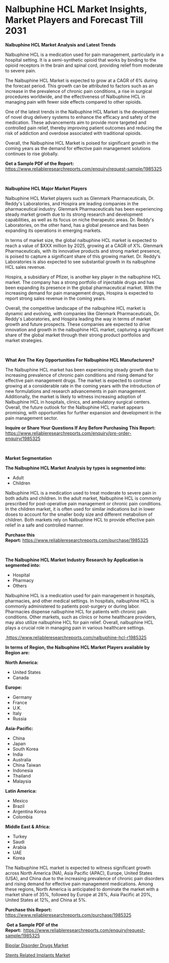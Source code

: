 <p><h1>Nalbuphine HCL Market Insights, Market Players and Forecast Till 2031</h1></p><p><strong>Nalbuphine HCL Market Analysis and Latest Trends</strong></p>
<p><p>Nalbuphine HCL is a medication used for pain management, particularly in a hospital setting. It is a semi-synthetic opioid that works by binding to the opioid receptors in the brain and spinal cord, providing relief from moderate to severe pain.</p><p>The Nalbuphine HCL Market is expected to grow at a CAGR of 6% during the forecast period. This growth can be attributed to factors such as an increase in the prevalence of chronic pain conditions, a rise in surgical procedures worldwide, and the effectiveness of Nalbuphine HCL in managing pain with fewer side effects compared to other opioids.</p><p>One of the latest trends in the Nalbuphine HCL Market is the development of novel drug delivery systems to enhance the efficacy and safety of the medication. These advancements aim to provide more targeted and controlled pain relief, thereby improving patient outcomes and reducing the risk of addiction and overdose associated with traditional opioids.</p><p>Overall, the Nalbuphine HCL Market is poised for significant growth in the coming years as the demand for effective pain management solutions continues to rise globally.</p></p>
<p><strong>Get a Sample PDF of the Report:&nbsp;</strong> <a href="https://www.reliableresearchreports.com/enquiry/request-sample/1985325">https://www.reliableresearchreports.com/enquiry/request-sample/1985325</a></p>
<p>&nbsp;</p>
<p><strong>Nalbuphine HCL Major Market Players</strong></p>
<p><p>Nalbuphine HCL Market players such as Glenmark Pharmaceuticals, Dr. Reddy's Laboratories, and Hospira are leading companies in the pharmaceutical industry. Glenmark Pharmaceuticals has been experiencing steady market growth due to its strong research and development capabilities, as well as its focus on niche therapeutic areas. Dr. Reddy's Laboratories, on the other hand, has a global presence and has been expanding its operations in emerging markets.</p><p>In terms of market size, the global nalbuphine HCL market is expected to reach a value of $XXX million by 2025, growing at a CAGR of X%. Glenmark Pharmaceuticals, with its innovative products and strong market presence, is poised to capture a significant share of this growing market. Dr. Reddy's Laboratories is also expected to see substantial growth in its nalbuphine HCL sales revenue.</p><p>Hospira, a subsidiary of Pfizer, is another key player in the nalbuphine HCL market. The company has a strong portfolio of injectable drugs and has been expanding its presence in the global pharmaceutical market. With the increasing demand for pain management drugs, Hospira is expected to report strong sales revenue in the coming years.</p><p>Overall, the competitive landscape of the nalbuphine HCL market is dynamic and evolving, with companies like Glenmark Pharmaceuticals, Dr. Reddy's Laboratories, and Hospira leading the way in terms of market growth and future prospects. These companies are expected to drive innovation and growth in the nalbuphine HCL market, capturing a significant share of the global market through their strong product portfolios and market strategies.</p></p>
<p>&nbsp;</p>
<p><strong>What Are The Key Opportunities For Nalbuphine HCL Manufacturers?</strong></p>
<p><p>The Nalbuphine HCL market has been experiencing steady growth due to increasing prevalence of chronic pain conditions and rising demand for effective pain management drugs. The market is expected to continue growing at a considerable rate in the coming years with the introduction of new formulations and research advancements in pain management. Additionally, the market is likely to witness increasing adoption of Nalbuphine HCL in hospitals, clinics, and ambulatory surgical centers. Overall, the future outlook for the Nalbuphine HCL market appears promising, with opportunities for further expansion and development in the pain management sector.</p></p>
<p><strong>Inquire or Share Your Questions If Any Before Purchasing This Report:</strong> <a href="https://www.reliableresearchreports.com/enquiry/pre-order-enquiry/1985325">https://www.reliableresearchreports.com/enquiry/pre-order-enquiry/1985325</a></p>
<p>&nbsp;</p>
<p><strong>Market Segmentation</strong></p>
<p><strong>The Nalbuphine HCL Market Analysis by types is segmented into:</strong></p>
<p><ul><li>Adult</li><li>Children</li></ul></p>
<p><p>Nalbuphine HCL is a medication used to treat moderate to severe pain in both adults and children. In the adult market, Nalbuphine HCL is commonly prescribed for post-operative pain management or chronic pain conditions. In the children market, it is often used for similar indications but in lower doses to account for the smaller body size and different metabolism of children. Both markets rely on Nalbuphine HCL to provide effective pain relief in a safe and controlled manner.</p></p>
<p><strong>Purchase this Report:&nbsp;</strong><a href="https://www.reliableresearchreports.com/purchase/1985325">https://www.reliableresearchreports.com/purchase/1985325</a></p>
<p>&nbsp;</p>
<p><strong>The Nalbuphine HCL Market Industry Research by Application is segmented into:</strong></p>
<p><ul><li>Hospital</li><li>Pharmacy</li><li>Others</li></ul></p>
<p><p>Nalbuphine HCL is a medication used for pain management in hospitals, pharmacies, and other medical settings. In hospitals, nalbuphine HCL is commonly administered to patients post-surgery or during labor. Pharmacies dispense nalbuphine HCL for patients with chronic pain conditions. Other markets, such as clinics or home healthcare providers, may also utilize nalbuphine HCL for pain relief. Overall, nalbuphine HCL plays a crucial role in managing pain in various healthcare settings.</p></p>
<p><a href="https://www.reliableresearchreports.com/nalbuphine-hcl-r1985325">&nbsp;https://www.reliableresearchreports.com/nalbuphine-hcl-r1985325</a></p>
<p><strong>In terms of Region, the Nalbuphine HCL Market Players available by Region are:</strong></p>
<p>
    <p> <strong> North America: </strong>
        <ul>
            <li>United States</li>
            <li>Canada</li>
        </ul>
        </p> 
    <p> <strong> Europe: </strong>
        <ul>
            <li>Germany</li>
            <li>France</li>
            <li>U.K.</li>
            <li>Italy</li>
            <li>Russia</li>
        </ul>
        </p> 
    <p> <strong> Asia-Pacific: </strong>
        <ul>
            <li>China</li>
            <li>Japan</li>
            <li>South Korea</li>
            <li>India</li>
            <li>Australia</li>
            <li>China Taiwan</li>
            <li>Indonesia</li>
            <li>Thailand</li>
            <li>Malaysia</li>
        </ul>
        </p> 
    <p> <strong> Latin America: </strong>
        <ul>
            <li>Mexico</li>
            <li>Brazil</li>
            <li>Argentina Korea</li>
            <li>Colombia</li>
        </ul>
        </p> 
    <p> <strong> Middle East & Africa: </strong>
        <ul>
            <li>Turkey</li>
            <li>Saudi</li>
            <li>Arabia</li>
            <li>UAE</li>
            <li>Korea</li>
        </ul>
    </p>
    </p>
<p><p>The Nalbuphine HCL market is expected to witness significant growth across North America (NA), Asia Pacific (APAC), Europe, United States (USA), and China due to the increasing prevalence of chronic pain disorders and rising demand for effective pain management medications. Among these regions, North America is anticipated to dominate the market with a market share of 35%, followed by Europe at 28%, Asia Pacific at 20%, United States at 12%, and China at 5%.</p></p>
<p><strong>Purchase this Report: </strong><a href="https://www.reliableresearchreports.com/purchase/1985325">https://www.reliableresearchreports.com/purchase/1985325</a></p>
<p>&nbsp;<strong>Get a Sample PDF of the Report:&nbsp;&nbsp;</strong><a href="https://www.reliableresearchreports.com/enquiry/request-sample/1985325">https://www.reliableresearchreports.com/enquiry/request-sample/1985325</a></p>
<p><strong></strong></p>
<p><p><a href="https://github.com/LibbySpencer2018/Market-Research-Report-List-1/blob/main/bipolar-disorder-drugs-market.md">Bipolar Disorder Drugs Market</a></p><p><a href="https://view.publitas.com/reportprime-1/stents-related-implants-market-share-evolution-and-market-growth-trends-2024-2031/">Stents Related Implants Market</a></p></p>